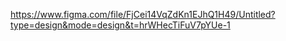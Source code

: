 https://www.figma.com/file/FjCei14VqZdKn1EJhQ1H49/Untitled?type=design&mode=design&t=hrWHecTiFuV7pYUe-1
